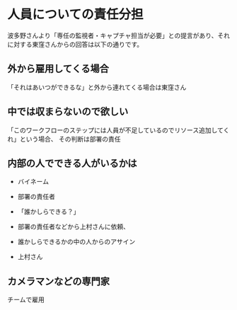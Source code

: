 人員についての責任分担
======================
波多野さんより「専任の監視者・キャプチャ担当が必要」との提言があり、それに対する東窪さんからの回答は以下の通りです。

外から雇用してくる場合
----
「それはあいつができるな」と外から連れてくる場合は東窪さん

中では収まらないので欲しい
-----
「このワークフローのステップには人員が不足しているのでリソース追加してくれ」という場合、 その判断は部署の責任

内部の人でできる人がいるかは
------
 * バイネーム
  - 部署の責任者
 * 「誰かしらできる？」
  - 部署の責任者などから上村さんに依頼、
 * 誰かしらできるかの中の人からのアサイン
  - 上村さん

カメラマンなどの専門家
-----
チームで雇用
